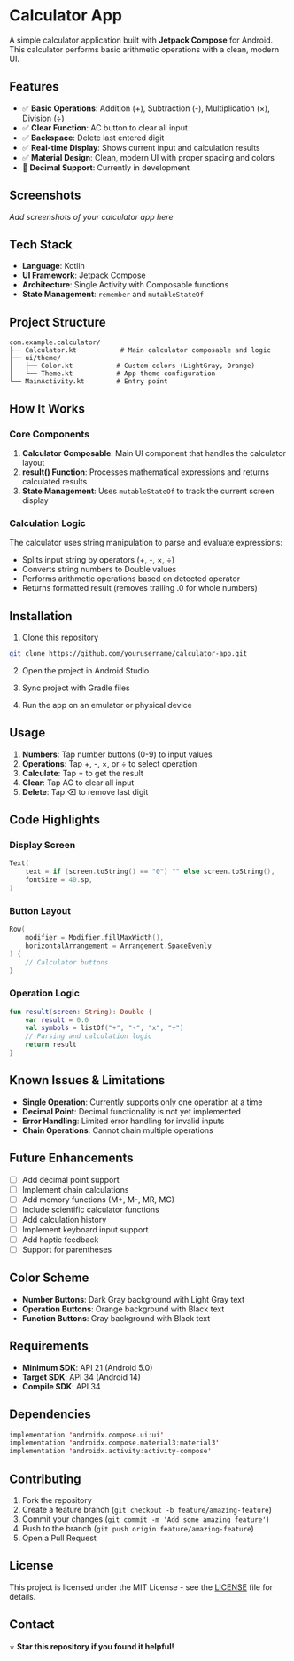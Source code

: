 # Calculator App

A simple calculator application built with **Jetpack Compose** for Android. This calculator performs basic arithmetic operations with a clean, modern UI.

## Features

- ✅ **Basic Operations**: Addition (+), Subtraction (-), Multiplication (×), Division (÷)
- ✅ **Clear Function**: AC button to clear all input
- ✅ **Backspace**: Delete last entered digit
- ✅ **Real-time Display**: Shows current input and calculation results
- ✅ **Material Design**: Clean, modern UI with proper spacing and colors
- 🚧 **Decimal Support**: Currently in development

## Screenshots

*Add screenshots of your calculator app here*

## Tech Stack

- **Language**: Kotlin
- **UI Framework**: Jetpack Compose
- **Architecture**: Single Activity with Composable functions
- **State Management**: `remember` and `mutableStateOf`

## Project Structure

```
com.example.calculator/
├── Calculator.kt           # Main calculator composable and logic
├── ui/theme/
│   ├── Color.kt           # Custom colors (LightGray, Orange)
│   └── Theme.kt           # App theme configuration
└── MainActivity.kt        # Entry point
```

## How It Works

### Core Components

1. **Calculator Composable**: Main UI component that handles the calculator layout
2. **result() Function**: Processes mathematical expressions and returns calculated results
3. **State Management**: Uses `mutableStateOf` to track the current screen display

### Calculation Logic

The calculator uses string manipulation to parse and evaluate expressions:
- Splits input string by operators (+, -, ×, ÷)
- Converts string numbers to Double values
- Performs arithmetic operations based on detected operator
- Returns formatted result (removes trailing .0 for whole numbers)

## Installation

1. Clone this repository
```bash
git clone https://github.com/yourusername/calculator-app.git
```

2. Open the project in Android Studio

3. Sync project with Gradle files

4. Run the app on an emulator or physical device

## Usage

1. **Numbers**: Tap number buttons (0-9) to input values
2. **Operations**: Tap +, -, ×, or ÷ to select operation
3. **Calculate**: Tap = to get the result
4. **Clear**: Tap AC to clear all input
5. **Delete**: Tap ⌫ to remove last digit

## Code Highlights

### Display Screen
```kotlin
Text(
    text = if (screen.toString() == "0") "" else screen.toString(),
    fontSize = 40.sp,
)
```

### Button Layout
```kotlin
Row(
    modifier = Modifier.fillMaxWidth(),
    horizontalArrangement = Arrangement.SpaceEvenly
) {
    // Calculator buttons
}
```

### Operation Logic
```kotlin
fun result(screen: String): Double {
    var result = 0.0
    val symbols = listOf("+", "-", "x", "÷")
    // Parsing and calculation logic
    return result
}
```

## Known Issues & Limitations

- **Single Operation**: Currently supports only one operation at a time
- **Decimal Point**: Decimal functionality is not yet implemented
- **Error Handling**: Limited error handling for invalid inputs
- **Chain Operations**: Cannot chain multiple operations

## Future Enhancements

- [ ] Add decimal point support
- [ ] Implement chain calculations
- [ ] Add memory functions (M+, M-, MR, MC)
- [ ] Include scientific calculator functions
- [ ] Add calculation history
- [ ] Implement keyboard input support
- [ ] Add haptic feedback
- [ ] Support for parentheses

## Color Scheme

- **Number Buttons**: Dark Gray background with Light Gray text
- **Operation Buttons**: Orange background with Black text
- **Function Buttons**: Gray background with Black text

## Requirements

- **Minimum SDK**: API 21 (Android 5.0)
- **Target SDK**: API 34 (Android 14)
- **Compile SDK**: API 34

## Dependencies

```kotlin
implementation 'androidx.compose.ui:ui'
implementation 'androidx.compose.material3:material3'
implementation 'androidx.activity:activity-compose'
```

## Contributing

1. Fork the repository
2. Create a feature branch (`git checkout -b feature/amazing-feature`)
3. Commit your changes (`git commit -m 'Add some amazing feature'`)
4. Push to the branch (`git push origin feature/amazing-feature`)
5. Open a Pull Request

## License

This project is licensed under the MIT License - see the [LICENSE](LICENSE) file for details.

## Contact


⭐ **Star this repository if you found it helpful!**